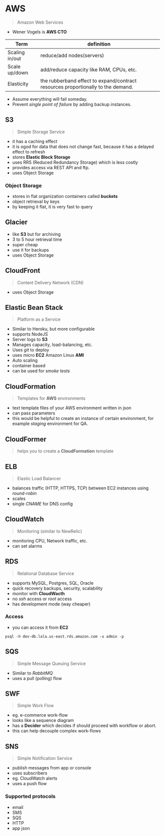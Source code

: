 # AWS

> Amazon Web Services

- Wener Vogels is **AWS CTO**


Term | definition
---------- | --------
Scaling in/out | reduce/add nodes(servers)
Scale up/down | add/reduce capacity like RAM, CPUs, etc.
Elasticity | the rubberband effect to expand/contract resources proportionally to the demand.

- Assume everything will fail someday.
- Prevent *single point of failure* by adding backup instances.

## S3

> Simple Storage Service

- it has a caching effect
- it is ogod for data that does not change fast, because it has a delayed effect to refresh
- stores **Elastic Block Storage**
- uses RRS (Reduced Redundancy Storage) which is less costly
- provides access via REST API and ftp.
- uses Object Storage

### Object Storage

- stores in flat organization containers called **buckets**
- object retrieval by keys
- by keeping it flat, it is very fast to query

## Glacier

- like **S3** but for archiving
- 3 to 5 hour retrieval time
- super cheap
- use it for backups 
- uses Object Storage

## CloudFront

> Content Delivery Network (CDN)

- uses Object Storage

## Elastic Bean Stack

> Platform as a Service

- Similar to Heroku, but more configurable
- supports NodeJS
- Server logs to **S3**
- Manages capacity, load-balancing, etc.
- Uses *git* to deploy
- uses micro **EC2** Amazon Linux **AMI**
- Auto scaling
- container based
- can be used for *smoke tests*

## CloudFormation

> Templates for **AWS** environments

- text template files of your AWS environment written in json
- can pass parameters
- this would be helpful to create an instance of certain environment, for example *staging* environment for QA.

## CloudFormer

> helps you to create a **CloudFormation** template


## ELB
> Elastic Load Balancer

- balances traffic (HTTP, HTTPS, TCP) between EC2 instances using *round-robin*
- scales
- single *CNAME* for DNS config

## CloudWatch

> Monitoring (similar to NewRelic)

- monitoring CPU, Network traffic, etc.
- can set alarms

## RDS

> Relational Database Service

- supports MySQL, Postgres, SQL, Oracle
- quick recovery backups, security, scalability
- monitor with **CloudWacth**
- no *ssh* access or *root* access
- has development mode (way cheaper)

### Access
- you can access it from **EC2** 

`psql -h dev-db.lala.us-east.rds.amazon.com -u admin -p`

## SQS

> Simple Message Queuing Service

- Similar to *RabbitMQ*
- uses a pull (polling) flow

## SWF
> Simple Work Flow

- eg. e-commerce work-flow
- looks like a sequence diagram
- has a **Decider** which decides if should proceed with workflow or abort.
- this can help decouple complex work-flows

## SNS
> Simple Notification Service

- publish messages from app or console
- uses subscribers
- eg. CloudWatch alerts
- uses a push flow

### Supported protocols

- email
- SMS
- SQS
- HTTP
- app json